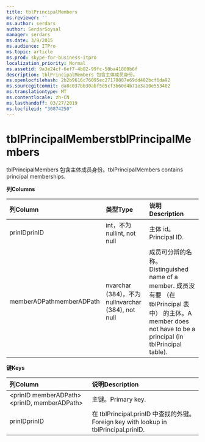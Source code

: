 ```yaml
---
title: tblPrincipalMembers
ms.reviewer: ''
ms.author: serdars
author: SerdarSoysal
manager: serdars
ms.date: 3/9/2015
ms.audience: ITPro
ms.topic: article
ms.prod: skype-for-business-itpro
localization_priority: Normal
ms.assetid: 9a3e24cf-6ef7-4b82-99fc-50ba41800b6f
description: tblPrincipalMembers 包含主体成员身份。
ms.openlocfilehash: 2b2b9616c76095ec27178887e69dd482bcf6da92
ms.sourcegitcommit: da8c037bb30abf5d5cf3b60d4b71e3a10e553402
ms.translationtype: MT
ms.contentlocale: zh-CN
ms.lasthandoff: 03/27/2019
ms.locfileid: "30874250"
---
```

# <a name="tblprincipalmembers"></a><span data-ttu-id="68725-103">tblPrincipalMembers</span><span class="sxs-lookup"><span data-stu-id="68725-103">tblPrincipalMembers</span></span>
 
<span data-ttu-id="68725-104">tblPrincipalMembers 包含主体成员身份。</span><span class="sxs-lookup"><span data-stu-id="68725-104">tblPrincipalMembers contains principal memberships.</span></span>
  
<span data-ttu-id="68725-105">**列**</span><span class="sxs-lookup"><span data-stu-id="68725-105">**Columns**</span></span>

|<span data-ttu-id="68725-106">**列**</span><span class="sxs-lookup"><span data-stu-id="68725-106">**Column**</span></span>|<span data-ttu-id="68725-107">**类型**</span><span class="sxs-lookup"><span data-stu-id="68725-107">**Type**</span></span>|<span data-ttu-id="68725-108">**说明**</span><span class="sxs-lookup"><span data-stu-id="68725-108">**Description**</span></span>|
|:-----|:-----|:-----|
|<span data-ttu-id="68725-109">prinID</span><span class="sxs-lookup"><span data-stu-id="68725-109">prinID</span></span>  <br/> |<span data-ttu-id="68725-110">int，不为 null</span><span class="sxs-lookup"><span data-stu-id="68725-110">int, not null</span></span>  <br/> |<span data-ttu-id="68725-111">主体 id。</span><span class="sxs-lookup"><span data-stu-id="68725-111">Principal ID.</span></span>  <br/> |
|<span data-ttu-id="68725-112">memberADPath</span><span class="sxs-lookup"><span data-stu-id="68725-112">memberADPath</span></span>  <br/> |<span data-ttu-id="68725-113">nvarchar (384)，不为 null</span><span class="sxs-lookup"><span data-stu-id="68725-113">nvarchar (384), not null</span></span>  <br/> |<span data-ttu-id="68725-114">成员可分辨的名称。</span><span class="sxs-lookup"><span data-stu-id="68725-114">Distinguished name of a member.</span></span> <span data-ttu-id="68725-115">成员没有要 （在 tblPrincipal 表中） 的主体。</span><span class="sxs-lookup"><span data-stu-id="68725-115">A member does not have to be a principal (in tblPrincipal table).</span></span>  <br/> |
   
<span data-ttu-id="68725-116">**键**</span><span class="sxs-lookup"><span data-stu-id="68725-116">**Keys**</span></span>

|<span data-ttu-id="68725-117">**列**</span><span class="sxs-lookup"><span data-stu-id="68725-117">**Column**</span></span>|<span data-ttu-id="68725-118">**说明**</span><span class="sxs-lookup"><span data-stu-id="68725-118">**Description**</span></span>|
|:-----|:-----|
|<span data-ttu-id="68725-119">\<prinID memberADPath\></span><span class="sxs-lookup"><span data-stu-id="68725-119">\<prinID, memberADPath\></span></span>  <br/> |<span data-ttu-id="68725-120">主键。</span><span class="sxs-lookup"><span data-stu-id="68725-120">Primary key.</span></span>  <br/> |
|<span data-ttu-id="68725-121">prinID</span><span class="sxs-lookup"><span data-stu-id="68725-121">prinID</span></span>  <br/> |<span data-ttu-id="68725-122">在 tblPrincipal.prinID 中查找的外键。</span><span class="sxs-lookup"><span data-stu-id="68725-122">Foreign key with lookup in tblPrincipal.prinID.</span></span>  <br/> |
   

